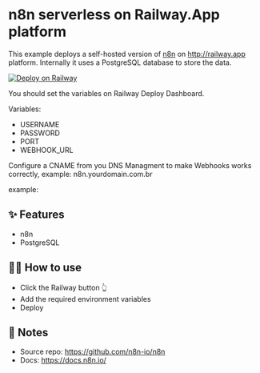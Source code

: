 # n8n serverless on Railway.App platform

This example deploys a self-hosted version of [n8n](https://n8n.io/) on http://railway.app platform.
Internally it uses a PostgreSQL database to store the data.

[![Deploy on Railway](https://railway.app/button.svg)](https://railway.app/new/template?template=https%3A%2F%2Fgithub.com%2Frailwayapp-starters%2Fn8n&plugins=postgresql&envs=USERNAME%2CPASSWORD%2CPORT&PORTDesc=The+port+to+listen+on.+%28You+don%27t+need+to+change%29&PORTDefault=5678)

You should set the variables on Railway Deploy Dashboard.

Variables:  

- USERNAME
- PASSWORD
- PORT
- WEBHOOK_URL

Configure a CNAME from you DNS Managment to make Webhooks works correctly, example:  n8n.yourdomain.com.br

example:



## ✨ Features

- n8n
- PostgreSQL

## 💁‍♀️ How to use

- Click the Railway button 👆
- Add the required environment variables
- Deploy

## 📝 Notes

- Source repo: https://github.com/n8n-io/n8n
- Docs: https://docs.n8n.io/
